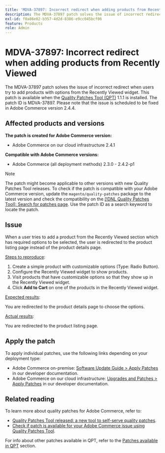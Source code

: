 ```yaml
---
title: 'MDVA-37897: Incorrect redirect when adding products from Recently Viewed'
description: The MDVA-37897 patch solves the issue of incorrect redirect when users try to add products with options from the Recently Viewed widget. This patch is available when the [Quality Patches Tool (QPT)](https://experienceleague.adobe.com/en/docs/commerce-knowledge-base/kb/announcements/commerce-announcements/magento-quality-patches-released-new-tool-to-self-serve-quality-patches) 1.1.1 is installed. The patch ID is MDVA-37897. Please note that the issue is scheduled to be fixed in Adobe Commerce version 2.4.4.
exl-id: f0a86e02-b357-4d2d-8386-e9cc045bcf06
feature: Products
role: Admin
---
```

# MDVA-37897: Incorrect redirect when adding products from Recently Viewed

The MDVA-37897 patch solves the issue of incorrect redirect when users try to add products with options from the Recently Viewed widget. This patch is available when the [Quality Patches Tool (QPT)](https://experienceleague.adobe.com/en/docs/commerce-knowledge-base/kb/announcements/commerce-announcements/magento-quality-patches-released-new-tool-to-self-serve-quality-patches) 1.1.1 is installed. The patch ID is MDVA-37897. Please note that the issue is scheduled to be fixed in Adobe Commerce version 2.4.4.

## Affected products and versions

**The patch is created for Adobe Commerce version:**

* Adobe Commerce on our cloud infrastructure 2.4.1

**Compatible with Adobe Commerce versions:**

* Adobe Commerce (all deployment methods) 2.3.0 - 2.4.2-p1

>[!NOTE]
>
>The patch might become applicable to other versions with new Quality Patches Tool releases. To check if the patch is compatible with your Adobe Commerce version, update the `magento/quality-patches` package to the latest version and check the compatibility on the [[!DNL Quality Patches Tool]: Search for patches page](https://experienceleague.adobe.com/en/docs/commerce-knowledge-base/kb/announcements/commerce-announcements/magento-quality-patches-released-new-tool-to-self-serve-quality-patches). Use the patch ID as a search keyword to locate the patch.

## Issue

When a user tries to add a product from the Recently Viewed section which has required options to be selected, the user is redirected to the product listing page instead of the product details page.

<u>Steps to reproduce</u>:

1. Create a simple product with customizable options (Type: Radio Button).
1. Configure the Recently Viewed widget to show products.
1. Visit products that have customizable options so that they show up in the Recently Viewed widget.
1. Click **Add to Cart** on one of the products in the Recently Viewed widget.

<u>Expected results</u>:

You are redirected to the product details page to choose the options.

<u>Actual results</u>:

You are redirected to the product listing page.

## Apply the patch

To apply individual patches, use the following links depending on your deployment type:

* Adobe Commerce on-premise: [Software Update Guide > Apply Patches](https://devdocs.magento.com/guides/v2.4/comp-mgr/patching/mqp.html) in our developer documentation.
* Adobe Commerce on our cloud infrastructure: [Upgrades and Patches > Apply Patches](https://devdocs.magento.com/cloud/project/project-patch.html) in our developer documentation.

## Related reading

To learn more about quality patches for Adobe Commerce, refer to:

* [Quality Patches Tool released: a new tool to self-serve quality patches](https://experienceleague.adobe.com/en/docs/commerce-knowledge-base/kb/announcements/commerce-announcements/magento-quality-patches-released-new-tool-to-self-serve-quality-patches).
* [Check if patch is available for your Adobe Commerce issue using Quality Patches Tool](/help/support-tools/patches-available-in-qpt-tool/check-patch-for-magento-issue-with-magento-quality-patches.md).

For info about other patches available in QPT, refer to the [Patches available in QPT](https://support.magento.com/hc/en-us/sections/360010506631-Patches-available-in-QPT-tool-) section.
